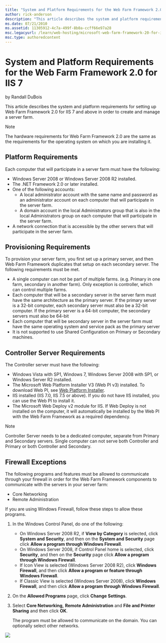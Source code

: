 ```yaml
---
title: "System and Platform Requirements for the Web Farm Framework 2.0 for IIS 7"
author: rick-anderson
description: "This article describes the system and platform requirements for setting up Web Farm Framework 2.0 for IIS 7 and above in order to create and manage a server..."
ms.date: 07/21/2010
ms.assetid: 11305912-4c7a-499f-8b0a-ccff66e97a28
msc.legacyurl: /learn/web-hosting/microsoft-web-farm-framework-20-for-iis-7/system-and-platform-requirements-for-the-web-farm-framework-20-for-iis
msc.type: authoredcontent
---
```

System and Platform Requirements for the Web Farm Framework 2.0 for IIS 7
====================
by Randall DuBois

This article describes the system and platform requirements for setting up Web Farm Framework 2.0 for IIS 7 and above in order to create and manage a server farm.

> [!NOTE]
> The hardware requirements for Web Farm Framework 2.0 are the same as the requirements for the operating system on which you are installing it.

## Platform Requirements

Each computer that will participate in a server farm must have the following:

- Windows Server 2008 or Windows Server 2008 R2 installed.
- The .NET Framework 2.0 or later installed.
- One of the following accounts:
    - A local administrator account with the same name and password as an administrator account on each computer that will participate in the server farm.
    - A domain account in the local Administrators group that is also in the local Administrators group on each computer that will participate in the server farm.
- A network connection that is accessible by the other servers that will participate in the server farm.

## Provisioning Requirements

To provision your server farm, you first set up a primary server, and then Web Farm Framework duplicates that setup on each secondary server. The following requirements must be met.

- A single computer can not be part of multiple farms. (e.g. Primary in one farm, secondary in another farm). Only exception is controller, which can control multiple farms.
- Each computer that will be a secondary server in the server farm must have the same architecture as the primary server. If the primary server is a 32-bit computer, each secondary server must also be a 32-bit computer. If the primary server is a 64-bit computer, the secondary servers must also be 64-bit
- Each computer that will be secondary server in the server farm must have the same operating system and service pack as the primary server
- It is not supported to use Shared Configuration on Primary or Secondary machines.

## Controller Server Requirements

The Controller server must have the following:

- Windows Vista with SP1, Windows 7, Windows Server 2008 with SP1, or Windows Server R2 installed.
- The Microsoft Web Platform Installer V3 (Web PI v3) installed. To download Web PI, see [Web Platform Installer](https://www.microsoft.com/web/downloads/platform.aspx "Web Platform Installer").
- IIS installed (IIS 7.0, IIS 7.5 or above). If you do not have IIS installed, you can use the Web PI to install it.
- The Microsoft Web Deploy v2 module for IIS. If Web Deploy is not installed on the computer, it will automatically be installed by the Web PI with the Web Farm Framework as a required dependency.

> [!NOTE]
> Controller Server needs to be a dedicated computer, separate from Primary and Secondary servers. Single computer can not serve both Controller and Primary or both Controller and Secondary.

## Firewall Exceptions

The following programs and features must be allowed to communicate through your firewall in order for the Web Farm Framework components to communicate with the servers in your server farm:

- Core Networking
- Remote Administration

If you are using Windows Firewall, follow these steps to allow these programs.

1. In the Windows Control Panel, do one of the following:

    - On Windows Server 2008 R2, if **View by Category** is selected, click **System and Security**, and then on the **System and Security** page click **Allow a program through Windows Firewall**.
    - On Windows Server 2008, if Control Panel home is selected, click **Security**, and then on the **Security** page click **Allow a program through Windows Firewall**.
    - If Icon View is selected (Windows Server 2008 R2), click **Windows Firewall**, and then click **Allow a program or feature through Windows Firewall**.
    - If Classic View is selected (Windows Server 2008), click **Windows Firewall**, and then click **Allow a program through Windows Firewall**.
2. On the **Allowed Programs** page, click **Change Settings**.
3. Select **Core Networking,** **Remote Administration** and **File and Printer Sharing** and then click **OK**.  
  
   The program must be allowed to communicate on the domain. You can optionally select other networks.

![](system-and-platform-requirements-for-the-web-farm-framework-20-for-iis/_static/image1.png)
